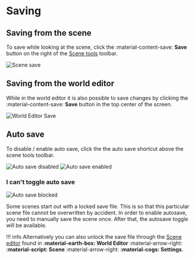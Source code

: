 # Saving


## Saving from the scene

To save while looking at the scene, click the :material-content-save: **Save** button on the right of the [Scene tools](/user-guide/scenario-tools) toolbar.

![Scene save](/talemate/img/0.26.0/scene-save.png)

## Saving from the world editor

While in the world editor it is also possible to save changes by clicking the :material-content-save: **Save** button in the top center of the screen.

![World Editor Save](/talemate/img/0.26.0/world-editor-save.png)

## Auto save

To disable / enable auto save, click the the auto save shortcut above the scene tools toolbar.

![Auto save disabled](/talemate/img/0.26.0/autosave-disabled.png)
![Auto save enabled](/talemate/img/0.26.0/autosave-enabled.png)

### I can't toggle auto save

![Auto save blocked](/talemate/img/0.26.0/autosave-blocked.png)

Some scenes start out with a locked save file. This is so that this particular scene file cannot be overwritten by accident. In order to enable autosave, you need to manually save the scene once. After that, the autosave toggle will be available.


!!! info
    Alternatively you can also unlock the save file through the [Scene editor](/user-guide/world-editor/scene/settings) found in **:material-earth-box: World Editor** :material-arrow-right: **:material-script: Scene** :material-arrow-right: **:material-cogs: Settings**.